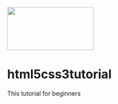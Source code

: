 <img src="https://image.shutterstock.com/image-vector/web-development-shield-signs-html5-260nw-1315562834.jpg" width="200" height="100">


# html5css3tutorial
This tutorial for beginners
